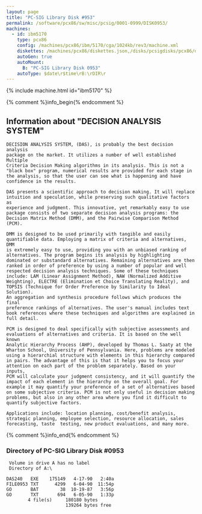 ```yaml
---
layout: page
title: "PC-SIG Library Disk #953"
permalink: /software/pcx86/sw/misc/pcsig/0001-0999/DISK0953/
machines:
  - id: ibm5170
    type: pcx86
    config: /machines/pcx86/ibm/5170/cga/1024kb/rev3/machine.xml
    diskettes: /machines/pcx86/diskettes.json,/disks/pcsigdisks/pcx86/diskettes.json
    autoGen: true
    autoMount:
      B: "PC-SIG Library Disk 0953"
    autoType: $date\r$time\rB:\rDIR\r
---
```


{% include machine.html id="ibm5170" %}

{% comment %}info_begin{% endcomment %}

## Information about "DECISION ANALYSIS SYSTEM"

    DECISION ANALYSIS SYSTEM, (DAS), is probably the best decision analysis
    package on the market. It utilizes a number of well established Multiple
    Criteria Decision Making algorithms in its analysis. This is not a
    "black box" program, numerical results are provided for each stage in
    the analysis, so that the user can see what is happening and have
    confidence in the results.
    
    DAS presents a scientific approach to decision making. It will replace
    intuition and speculation, while preserving such qualitative factors as
    experience and judgment. This innovative, yet remarkably easy to use
    package consists of two separate decision analysis programs: the
    Decision Matrix Method (DMM), and the Pairwise Comparison Method (PCM).
    
    DMM is designed to be used primarily with tangible and easily
    quantifiable data. Employing a matrix of criteria and alternatives, DMM
    is extremely easy to use, providing you with an unbiased ranking of
    alternatives. The program begins its analysis by highlighting
    dominated or substandard alternatives. Remaining alternatives are then
    ranked in order of preference by using a number of popular and well
    respected decision analysis techniques. Some of these techniques
    include: LAM (Linear Assignment Method), NAW (Normalized Additive
    Weighting), ELECTRE (Elimination et Choice Translating Reality), and
    TOPSIS (Technique for Order Preference by Similarity to Ideal Solution).
    An aggregation and synthesis procedure follows which produces the final
    preference rankings of alternatives. The user's manual includes text
    book references where these techniques and algorithms are explained in
    full detail.
    
    PCM is designed to deal specifically with subjective assessments and
    evaluations of alternatives and criteria. It is based on the well known
    Analytic Hierarchy Process (AHP), developed by Thomas L. Saaty at the
    Wharton School, University of Pennsylvania. Here, problems are modeled
    using a hierarchial structure with elements in this hierarchy compared
    in pairs. The advantage of this is that it helps you to focus your
    attention on each part of the problem separately. Based on your inputs,
    PCM will calculate your judgment consistency, and it will quantify the
    impact of each element in the hierarchy on the overall goal. For
    example it may quantify your preference of a set of alternatives based
    on some subjective criteria. PCM is not only useful in decision making
    problems, but also in any other area where you find it difficult to
    quantify subjective factors.
    
    Applications include: location planning, cost/benefit analysis,
    strategic planning, employee selection, resource allocation, sales
    forecasting, taste  testing, new product evaluations, and many more.
{% comment %}info_end{% endcomment %}


### Directory of PC-SIG Library Disk #0953

     Volume in drive A has no label
     Directory of A:\

    DAS240   EXE    175149   4-17-90   2:40a
    FILE0953 TXT      4299   6-04-90  11:54p
    GO       BAT        38  10-19-87   3:56p
    GO       TXT       694   6-05-90   1:33p
            4 file(s)     180180 bytes
                          139264 bytes free
